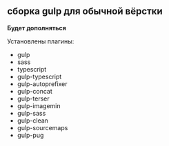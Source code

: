 ## сборка gulp для обычной вёрстки

**Будет дополняться**

Установлены плагины:

- gulp
- sass
- typescript
- gulp-typescript
- gulp-autoprefixer
- gulp-concat
- gulp-terser
- gulp-imagemin
- gulp-sass
- gulp-clean
- gulp-sourcemaps
- gulp-pug

